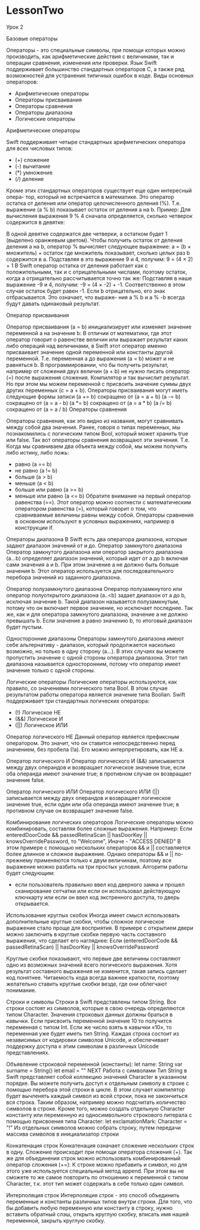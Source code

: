 # LessonTwo
Урок 2

Базовые операторы

Операторы - это специальные символы, при помощи которых можно производить, как арифметические действия с величинами, так и операции сравнения, изменения или проверки. 
Язык Swift поддерживает большинство стандартных операторов C, а также ряд возможностей для устранения типичных ошибок в коде.
Виды основных операторов:
- Арифметические операторы
- Операторы присваивания
- Операторы сравнения
- Операторы диапазона
- Логические операторы

Арифметические операторы

Swift поддерживает четыре стандартных арифметических оператора для всех числовых типов:
- (+) сложение
- (-) вычитание
- (*) умножение
- (/) деление

Кроме этих стандартных операторов существует еще один интересный опера- тор, который не встречается в математике. 
Это оператор остатка от деления или оператор целочисленного деления (%). Т.е. выражение (a % b) показывает остаток от деления a на b.
Пример:
Для вычисления выражения 9 % 4 сначала определяется, сколько четверок содержится в девятке:
 
В одной девятке содержатся две четверки, а остатком будет 1 (выделено оранжевым цветом).
Чтобы получить остаток от деления деления a на b, оператор % вычисляет следующее выражение:
a = (b × множитель) + остаток
где множитель показывает, сколько целых раз b содержится в a. Подставляя в это выражение 9 и 4, получим:
9 = (4 × 2) + 1
В Swift оператор остатка от деления работает как с положительными, так и
с отрицательными числами, поэтому остаток, когда a отрицательно рассчитывается точно так же:
Подставляя в наше выражение -9 и 4, получим:
-9 = (4 × -2) + -1. Соответственно в этом случае остаток будет равен -1. Если b отрицательно, его знак отбрасывается. Это означает, что выраже-
ния a % b и a % -b всегда будут давать одинаковый результат.

Оператор присваивания

Оператор присваивания (a = b) инициализирует или изменяет значение переменной a на значение b:
В отличии от математики, где этот оператор говорит о равенстве величин или выражает результат каких либо операций над величинами, 
в Swift этот оператор именно присваивает значение одной переменной или константы другой переменной. Т.е. переменная а до выражения (a = b) может и не равняться b. 
В программировании, что бы получить результат, например от сложения двух величин (a + b) не нужно писать оператор (=) после выражения сложения. 
Компилятор и так вычислит результат. Но при этом мы можем переменной c присвоить значение суммы двух других переменных (c = a + b).
Операторы присваивания могут иметь следующие формы записи (a += b) сокращено от (a = a + b)
(a -= b) сокращено от (a = a - b)
(a *= b) сокращено от (a = a * b)
(a /= b) сокращено от (a = a / b) Операторы сравнения

Операторы сравнения, как это видно из названия, могут сравнивать между собой два значения. 
Ранее, говоря о типах переменных, мы познакомились с логическим типом Bool, который может хранить true или false. 
Так вот операторы сравнения возвращают эти значения. Т.е. Когда мы сравниваем два объекта между собой, мы можем получить либо истину, либо ложь:
- равно (a == b)
- не равно (a != b)
- больше (a > b)
- меньше (a < b)
- больше или равно (a >= b)
- меньше или равно (a <= b)
Обратите внимание на первый оператор равенства (==).
Этот оператор можно соотнести с математическим оператором равенства (=), который говорит о том, что сравниваемые величины равны между собой.
Операторы сравнения в основном используют в условных выражениях, например в конструкции if.

Операторы диапазона
В Swift есть два оператора диапазона, которые задают диапазон значений от и до.
Оператор замкнутого диапазона
Оператор замкнутого диапазона или оператор закрытого диапазона (a...b) определяет диапазон значений, который идет от a до b включая сами значения a и b. 
При этом значение a не должно быть больше значения b. Этот оператор используется для последовательного перебора значений из заданного диапазона.

Оператор полузамкнутого диапазона
Оператор полузамкнутого или оператор полуоткрытого диапазона (a..<b) задает диапазон от a до b, исключая значение b. 
Такой диапазон называется полузамкнутым, потому что он включает первое значение, но исключает последнее. 
Так же, как и для оператора замкнутого диапазона, значение a не должно превышать b. Если значение a равно значению b, то итоговый диапазон будет пустым.

Односторонние диапазоны
Операторы замкнутого диапазона имеют себе альтернативу - диапазон, который продолжается насколько возможно, но только в одну сторону (a...). 
В этих случаях вы можете пропустить значение с одной стороны оператора диапазона. 
Этот тип диапазона называется односторонним, потому что оператор имеет значение только с одной стороны.

Логические операторы
Логические операторы используются, как правило, со значениями логического типа Bool. В этом случае результатом работы оператора является значение типа Boolian. 
Swift поддерживает три стандартных логических оператора:
- (!) Логическое НЕ
- (&&) Логическое И
- (||) Логическое ИЛИ

Оператор логического НЕ
Данный оператор является префиксным оператором. Это значит, что он ставится непосредственно перед значением, без пробела (!a). Его можно интерпретировать, как НЕ a.

Оператор логического И
Оператор логического И (&&) записывается между двух операндов и возвращает логическое значение true, если оба операнда имеют значение true; в противном случае он возвращает значение false.

Оператор логического ИЛИ
Оператор логического ИЛИ (||) записывается между двух операндов и возвращает логическое значение true, если один или оба операнда имеют значение true; в противном случае он возвращает значение false.

Комбинирование логических операторов
Логические операторы можно комбинировать, составляя более сложные выражения. Например:
Если enteredDoorCode && passedRetinaScan || hasDoorKey || knowsOverridePassword, то "Welcome", Иначе - "ACCESS DENIED"
В этом примере с помощью нескольких операторов && и || составляется более длинное и сложное выражение. Однако операторы && и || по-прежнему применяются только к двум величинам, поэтому все выражение можно разбить на три простых условия. Алгоритм работы будет следующим:
- если пользователь правильно ввел код дверного замка и прошел сканирование сетчатки или если он использовал действующую ключкарту или если он ввел код экстренного доступа, то дверь открывается.

Использование круглых скобок
Иногда имеет смысл использовать дополнительные круглые скобки, чтобы сложное логическое выражение стало проще для восприятия. В примере с открытием двери можно заключить в круглые скобки первую часть составного выражения, что сделает его нагляднее:
Если (enteredDoorCode && passedRetinaScan) || hasDoorKey || knowsOverridePassword

Круглые скобки показывают, что первые две величины составляют одно из возможных значений всего логического выражения. 
Хотя результат составного выражения не изменится, такая запись сделает код понятнее. Читаемость кода всегда важнее краткости, поэтому желательно ставить круглые скобки везде, где они облегчают понимание.

Строки и символы
Cтроки в Swift представлены типом String. Все строки состоят из символов, которые в свою очередь определяются типом Character.
Значения строковых данных должны браться в кавычки. Если присвоить переменной значение 10 то получится переменная с типом Int. Если же число взять в кавычки «10», то переменная уже будет иметь тип String. Каждая строка состоит из независимых от кодировки символов Unicode, и обеспечивает поддержку доступа к этим символам в различных Unicode представлениях.

Объявление строковой переменной (константы):
   let name: String
   var surname = String()
   let email = ""
NEXT
Работа с символами
Тип String в Swift представляет собой коллекцию значений Character в указанном порядке. 
Вы можете получить доступ к отдельным символу в строке с помощью перебора этой строки в цикле.
В этом случает компилятор будет вычленять каждый символ из всей строки, пока не закончиться вся строка. 
Таким образом, например можно подсчитать количество символов в строке.
Кроме того, можно создать отдельную Character константу или переменную из односимвольного строкового литерала с помощью присвоения типа Character:
   let exclamationMark: Character = "!"
Из отдельных символов можно собрать строку, путем передачи массива символов в инициализатор строки

Конкатенация строк
Конкатенация означает сложение нескольких строк в одну. Сложение происходит при помощи оператора сложения (+).
Так же для объединения строк можно использовать комбинированный оператор сложения (+=):
К строке можно прибавить и символ, но для этого уже используется специальный метод append.
При этом вы не сможете то же самое повторить по отношению к переменной с типом Character, т.к. этот тип может содержать в себе только один символ.

Интерполяция строк
Интерполяция строк - это способ объединить переменные и константы различных типов внутри строки.
Для того, что бы добавить любую переменную или константу в строку, нужно вставить обратный слэш, открыть круглую скобку, вписать имя нашей переменной, закрыть круглую скобку.

